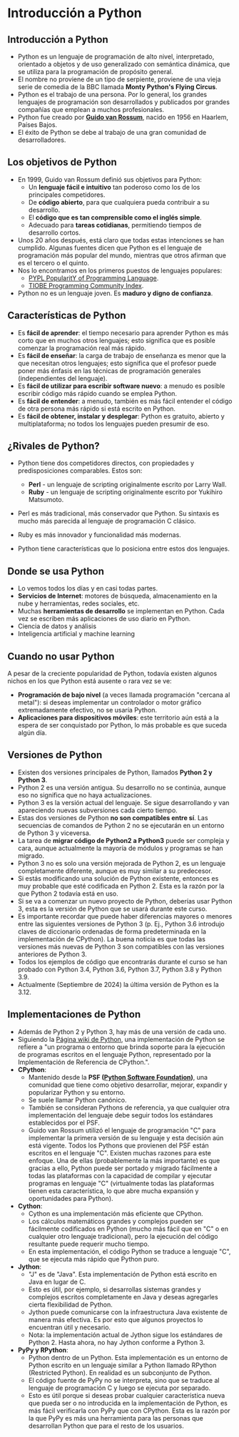 # Introducción a Python

## Introducción a Python

* Python es un lenguaje de programación de alto nivel, interpretado, orientado a objetos y de uso generalizado con semántica dinámica, que se utiliza para la programación de propósito general.
* El nombre no proviene de un tipo de serpiente, proviene de una vieja serie de comedia de la BBC llamada **Monty Python's Flying Circus**.
* Python es el trabajo de una persona. Por lo general, los grandes lenguajes de programación son desarrollados y publicados por grandes compañías que emplean a muchos profesionales.
* Python fue creado por [**Guido van Rossum**](https://en.wikipedia.org/wiki/Guido_van_Rossumhttps://en.wikipedia.org/wiki/Guido_van_Rossum), nacido en 1956 en Haarlem, Países Bajos. 
* El éxito de Python se debe al trabajo de una gran comunidad de desarrolladores.

## Los objetivos de Python

* En 1999, Guido van Rossum definió sus objetivos para Python:
    * Un **lenguaje fácil e intuitivo** tan poderoso como los de los principales competidores.
    * De **código abierto**, para que cualquiera pueda contribuir a su desarrollo.
    * El **código que es tan comprensible como el inglés simple**.
    * Adecuado para **tareas cotidianas**, permitiendo tiempos de desarrollo cortos.
* Unos 20 años después, está claro que todas estas intenciones se han cumplido. Algunas fuentes dicen que Python es el lenguaje de programación más popular del mundo, mientras que otros afirman que es el tercero o el quinto.
* Nos lo encontramos en los primeros puestos de lenguajes populares:  
    * [PYPL PopularitY of Programming Language](https://pypl.github.io/PYPL.html). 
    * [TIOBE Programming Community Index](https://www.tiobe.com/tiobe-index/).
* Python no es un lenguaje joven. Es **maduro y digno de confianza**.

## Características de Python

* Es **fácil de aprender**: el tiempo necesario para aprender Python es más corto que en muchos otros lenguajes; esto significa que es posible comenzar la programación real más rápido.
* Es **fácil de enseñar**: la carga de trabajo de enseñanza es menor que la que necesitan otros lenguajes; esto significa que el profesor puede poner más énfasis en las técnicas de programación generales (independientes del lenguaje).
* Es **fácil de utilizar para escribir software nuevo**: a menudo es posible escribir código más rápido cuando se emplea Python.
* Es **fácil de entender**: a menudo, también es más fácil entender el código de otra persona más rápido si está escrito en Python.
* Es **fácil de obtener, instalar y desplegar**: Python es gratuito, abierto y multiplataforma; no todos los lenguajes pueden presumir de eso.

## ¿Rivales de Python?

* Python tiene dos competidores directos, con propiedades y predisposiciones comparables. Estos son:
    * **Perl** - un lenguaje de scripting originalmente escrito por Larry Wall.
    * **Ruby** - un lenguaje de scripting originalmente escrito por Yukihiro Matsumoto.

* Perl es más tradicional, más conservador que Python. Su sintaxis es mucho más parecida al lenguaje de programación C clásico.
* Ruby es más innovador y funcionalidad más modernas.
* Python tiene características que lo posiciona entre estos dos lenguajes.

## Donde se usa Python

* Lo vemos todos los días y en casi todas partes. 
* **Servicios de Internet**: motores de búsqueda, almacenamiento en la nube y herramientas, redes sociales, etc. 
* Muchas **herramientas de desarrollo** se implementan en Python. Cada vez se escriben más aplicaciones de uso diario en Python.
* Ciencia de datos y análisis
* Inteligencia artificial y machine learning
 

## Cuando no usar Python

A pesar de la creciente popularidad de Python, todavía existen algunos nichos en los que Python está ausente o rara vez se ve:

* **Programación de bajo nivel** (a veces llamada programación "cercana al metal"): si deseas implementar un controlador o motor gráfico extremadamente efectivo, no se usaría Python.
* **Aplicaciones para dispositivos móviles**: este territorio aún está a la espera de ser conquistado por Python, lo más probable es que suceda algún día.

## Versiones de Python

* Existen dos versiones principales de Python, llamados **Python 2 y Python 3**.
* Python 2 es una versión antigua. Su desarrollo no se continúa, aunque eso no significa que no haya actualizaciones. 
* Python 3 es la versión actual del lenguaje. Se sigue desarrollando y van apareciendo nuevas subversiones cada cierto tiempo.
* Estas dos versiones de Python **no son compatibles entre sí**. Las secuencias de comandos de Python 2 no se ejecutarán en un entorno de Python 3 y viceversa.
* La tarea de **migrar código de Python2 a Python3** puede ser compleja y cara, aunque actualmente la mayoría de módulos y programas se han migrado. 
* Python 3 no es solo una versión mejorada de Python 2, es un lenguaje completamente diferente, aunque es muy similar a su predecesor. 
* Si estás modificando una solución de Python existente, entonces es muy probable que esté codificada en Python 2. Esta es la razón por la que Python 2 todavía está en uso. 
* Si se va a comenzar un nuevo proyecto de Python, deberías usar Python 3, esta es la versión de Python que se usará durante este curso.
* Es importante recordar que puede haber diferencias mayores o menores entre las siguientes versiones de Python 3 (p. Ej., Python 3.6 introdujo claves de diccionario ordenadas de forma predeterminada en la implementación de CPython). La buena noticia es que todas las versiones más nuevas de Python 3 son compatibles con las versiones anteriores de Python 3. 
* Todos los ejemplos de código que encontrarás durante el curso se han probado con Python 3.4, Python 3.6, Python 3.7, Python 3.8 y Python 3.9.
* Actualmente (Septiembre de 2024) la última versión de Python es la 3.12.

## Implementaciones de Python

* Además de Python 2 y Python 3, hay más de una versión de cada uno.
* Siguiendo la [Página wiki de Python](https://wiki.python.org/moin/PythonImplementations), una implementación de Python se refiere a "un programa o entorno que brinda soporte para la ejecución de programas escritos en el lenguaje Python, representado por la Implementación de Referencia de CPython.".
* **CPython**:
    *  Mantenido desde la **PSF ([Python Software Foundation](https://www.python.org/psf-landing/))**, una comunidad que tiene como objetivo desarrollar, mejorar, expandir y popularizar Python y su entorno. 
    * Se suele llamar Python canónico. 
    * También se consideran Pythons de referencia, ya que cualquier otra implementación del lenguaje debe seguir todos los estándares establecidos por el PSF.
    * Guido van Rossum utilizó el lenguaje de programación "C" para implementar la primera versión de su lenguaje y esta decisión aún está vigente. Todos los Pythons que provienen del PSF están escritos en el lenguaje "C". Existen muchas razones para este enfoque. Una de ellas (probablemente la más importante) es que gracias a ello, Python puede ser portado y migrado fácilmente a todas las plataformas con la capacidad de compilar y ejecutar programas en lenguaje "C" (virtualmente todas las plataformas tienen esta característica, lo que abre mucha expansión y oportunidades para Python).
* **Cython**:
    * Cython es una implementación más eficiente que CPython.
    * Los cálculos matemáticos grandes y complejos pueden ser fácilmente codificados en Python (mucho más fácil que en "C" o en cualquier otro lenguaje tradicional), pero la ejecución del código resultante puede requerir mucho tiempo.
    * En esta implementación, el código Python se traduce a lenguaje "C", que se ejecuta más rápido que Python puro.
* **Jython**:
    * "J" es de "Java". Esta implementación de Python está escrito en Java en lugar de C. 
    * Esto es útil, por ejemplo, si desarrollas sistemas grandes y complejos escritos completamente en Java y deseas agregarles cierta flexibilidad de Python.
    * Jython puede comunicarse con la infraestructura Java existente de manera más efectiva. Es por esto que algunos proyectos lo encuentran útil y necesario.
    * Nota: la implementación actual de Jython sigue los estándares de Python 2. Hasta ahora, no hay Jython conforme a Python 3.
* **PyPy y RPython**:
    *  Python dentro de un Python. Esta implementación es un entorno de Python escrito en un lenguaje similar a Python llamado RPython (Restricted Python). En realidad es un subconjunto de Python.
    * El código fuente de PyPy no se interpreta, sino que se traduce al lenguaje de programación C y luego se ejecuta por separado.
    * Esto es útil porque si deseas probar cualquier característica nueva que pueda ser o no introducida en la implementación de Python, es más fácil verificarla con PyPy que con CPython. Esta es la razón por la que PyPy es más una herramienta para las personas que desarrollan Python que para el resto de los usuarios.